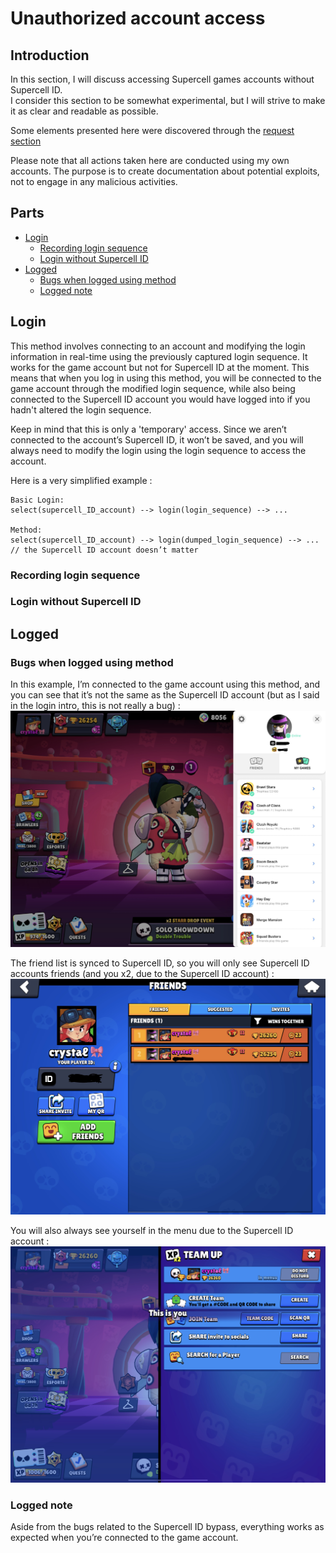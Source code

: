 # Unauthorized account access

## Introduction
In this section, I will discuss accessing Supercell games accounts without Supercell ID.  
I consider this section to be somewhat experimental, but I will strive to make it as clear and readable as possible.  

Some elements presented here were discovered through the [request section](https://github.com/slayy2357/mimi/blob/main/requests/README.md)

Please note that all actions taken here are conducted using my own accounts. The purpose is to create documentation about potential exploits, not to engage in any malicious activities.

## Parts
- [Login](#login)
  - [Recording login sequence](#recording-login-sequence)
  - [Login without Supercell ID](#login-without-supercell-id)
- [Logged](#logged)
  - [Bugs when logged using method](#bugs-when-logged-using-method)
  - [Logged note](#logged-note)

## Login
This method involves connecting to an account and modifying the login information in real-time using the previously captured login sequence. It works for the game account but not for Supercell ID at the moment. This means that when you log in using this method, you will be connected to the game account through the modified login sequence, while also being connected to the Supercell ID account you would have logged into if you hadn't altered the login sequence.  

Keep in mind that this is only a 'temporary' access. Since we aren’t connected to the account’s Supercell ID, it won’t be saved, and you will always need to modify the login using the login sequence to access the account.  

Here is a very simplified example :
``` text
Basic Login:
select(supercell_ID_account) --> login(login_sequence) --> ...

Method:
select(supercell_ID_account) --> login(dumped_login_sequence) --> ... // the Supercell ID account doesn’t matter
```

### Recording login sequence

### Login without Supercell ID

## Logged

### Bugs when logged using method

In this example, I’m connected to the game account using this method, and you can see that it’s not the same as the Supercell ID account (but as I said in the login intro, this is not really a bug) :
![alt text](https://raw.githubusercontent.com/slayy2357/mimi/refs/heads/main/account-access/pictures/1.png)  

The friend list is synced to Supercell ID, so you will only see Supercell ID accounts friends (and you x2, due to the Supercell ID account) : 
![alt text](https://raw.githubusercontent.com/slayy2357/mimi/refs/heads/main/account-access/pictures/2.png)  

You will also always see yourself in the menu due to the Supercell ID account : 
![alt text](https://raw.githubusercontent.com/slayy2357/mimi/refs/heads/main/account-access/pictures/3.png)

### Logged note
Aside from the bugs related to the Supercell ID bypass, everything works as expected when you’re connected to the game account.